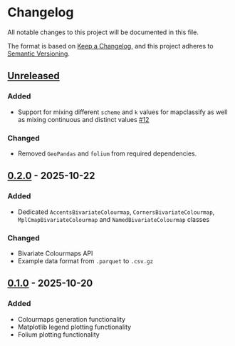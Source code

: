 # Changelog

All notable changes to this project will be documented in this file.

The format is based on [Keep a Changelog](https://keepachangelog.com/en/1.0.0/),
and this project adheres to [Semantic Versioning](https://semver.org/spec/v2.0.0.html).

## [Unreleased]

### Added

- Support for mixing different `scheme` and `k` values for mapclassify as well as mixing continuous and distinct values [#12](https://github.com/RaczeQ/bivario/issues/12)

### Changed

- Removed `GeoPandas` and `folium` from required dependencies.

## [0.2.0] - 2025-10-22

### Added

- Dedicated `AccentsBivariateColourmap`, `CornersBivariateColourmap`, `MplCmapBivariateColourmap` and `NamedBivariateColourmap` classes

### Changed

- Bivariate Colourmaps API
- Example data format from `.parquet` to `.csv.gz`

## [0.1.0] - 2025-10-20

### Added

- Colourmaps generation functionality
- Matplotlib legend plotting functionality
- Folium plotting functionality

[Unreleased]: https://github.com/RaczeQ/bivario/compare/0.2.0...HEAD

[0.2.0]: https://github.com/RaczeQ/bivario/compare/0.1.0...0.2.0

[0.1.0]: https://github.com/RaczeQ/bivario/releases/tag/0.1.0
